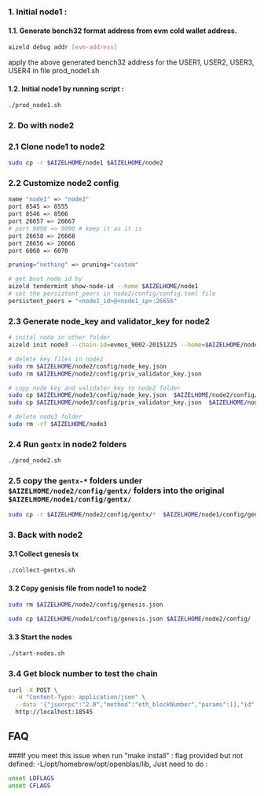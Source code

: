 ### 1. Initial node1 :

#### 1.1. Generate bench32 format address from evm cold wallet address.

```bash
aizeld debug addr [evm-address]
```

apply the above generated bench32 address for the USER1, USER2, USER3, USER4 in file prod_node1.sh


#### 1.2. Initial node1 by running script :

```bash
./prod_node1.sh
```

### 2. Do with node2 

### 2.1 Clone node1 to node2 

```bash
sudo cp -r $AIZELHOME/node1 $AIZELHOME/node2
```

### 2.2 Customize node2 config

```bash
name "node1" => "node2"
port 8545 => 8555
port 8546 => 8566
port 26657 => 26667
# port 9090 => 9090 # keep it as it is
port 26658 => 26668
port 26656 => 26666
port 6060 => 6070

pruning="nothing" => pruning="custom"

# get boot node id by 
aizeld tendermint show-node-id --home $AIZELHOME/node1
# set the persistent_peers in node2/config/config.toml file
persistent_peers = "<node1_id>@<node1_ip>:26656"
```

### 2.3 Generate node_key and validator_key for node2

```bash
# inital node in other folder
aizeld init node3 --chain-id=evmos_9002-20151225 --home=$AIZELHOME/node3

# delete key files in node2
sudo rm $AIZELHOME/node2/config/node_key.json
sudo rm $AIZELHOME/node2/config/priv_validator_key.json

# copy node_key and validator_key to node2 folder
sudo cp $AIZELHOME/node3/config/node_key.json  $AIZELHOME/node2/config/
sudo cp $AIZELHOME/node3/config/priv_validator_key.json  $AIZELHOME/node2/config/

# delete node3 folder
sudo rm -rf $AIZELHOME/node3
```

### 2.4 Run `gentx` in node2 folders
```bash
./prod_node2.sh
```
### 2.5 copy the `gentx-*` folders under  `$AIZELHOME/node2/config/gentx/` folders into the original `$AIZELHOME/node1/config/gentx/`

```bash
sudo cp -r $AIZELHOME/node2/config/gentx/*  $AIZELHOME/node1/config/gentx/
```

### 3. Back with node2 
#### 3.1 Collect genesis tx 

```bash
./collect-gentxs.sh
```

#### 3.2 Copy genisis file from node1 to node2

```bash
sudo rm $AIZELHOME/node2/config/genesis.json

sudo cp $AIZELHOME/node1/config/genesis.json $AIZELHOME/node2/config/
```

#### 3.3 Start the nodes

```bash
./start-nodes.sh
```

### 3.4 Get block number to test the chain

```bash
curl -X POST \
  -H "Content-Type: application/json" \
  --data '{"jsonrpc":"2.0","method":"eth_blockNumber","params":[],"id":1}' \
  http://localhost:18545
```

## FAQ
###If you meet this issue when run "make install" : flag provided but not defined: -L/opt/homebrew/opt/openblas/lib, Just need to do :

```bash
unset LDFLAGS
unset CFLAGS
```
